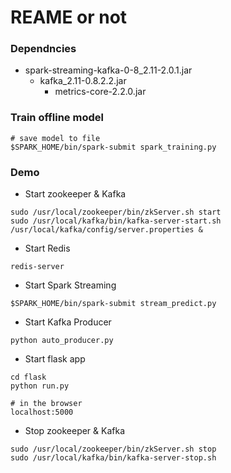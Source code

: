 # REAME or not



### Dependncies

- spark-streaming-kafka-0-8_2.11-2.0.1.jar
	- kafka_2.11-0.8.2.2.jar
		- metrics-core-2.2.0.jar

### Train offline model

```
# save model to file
$SPARK_HOME/bin/spark-submit spark_training.py
```

### Demo

-  Start zookeeper & Kafka

```
sudo /usr/local/zookeeper/bin/zkServer.sh start
sudo /usr/local/kafka/bin/kafka-server-start.sh /usr/local/kafka/config/server.properties &
```

- Start Redis

```
redis-server
```

- Start Spark Streaming

```
$SPARK_HOME/bin/spark-submit stream_predict.py
```

- Start Kafka Producer

```
python auto_producer.py
```

- Start flask app

```
cd flask
python run.py

# in the browser
localhost:5000
```

-  Stop zookeeper & Kafka

```
sudo /usr/local/zookeeper/bin/zkServer.sh stop
sudo /usr/local/kafka/bin/kafka-server-stop.sh
```